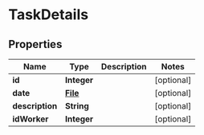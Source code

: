 # TaskDetails

## Properties
Name | Type | Description | Notes
------------ | ------------- | ------------- | -------------
**id** | **Integer** |  |  [optional]
**date** | [**File**](File.md) |  |  [optional]
**description** | **String** |  |  [optional]
**idWorker** | **Integer** |  |  [optional]
